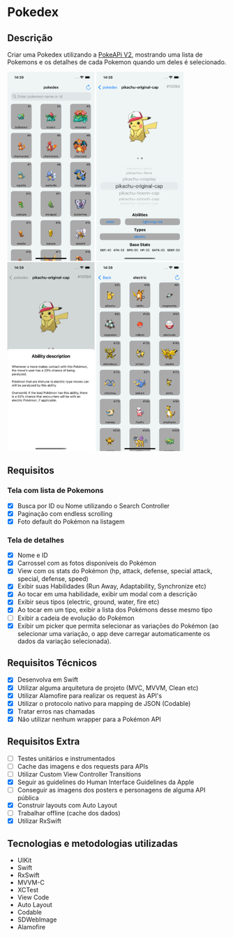 # Pokedex

## Descrição
Criar uma Pokedex utilizando a [PokeAPi V2](https://pokeapi.co/docs/v2), mostrando uma lista de Pokemons e os detalhes de cada Pokemon quando um deles é selecionado.

<img src="https://raw.githubusercontent.com/pedrohcalado/pokedex/main/.github/home.png" width="200"> <img src="https://raw.githubusercontent.com/pedrohcalado/pokedex/main/.github/pokemon_details.png" width="200"> <img src="https://raw.githubusercontent.com/pedrohcalado/pokedex/main/.github/ability_description.png" width="200"> 
<img src="https://raw.githubusercontent.com/pedrohcalado/pokedex/main/.github/same_type_pokemons.png" width="200"> 

## Requisitos 
### Tela com lista de Pokemons
- [x] Busca por ID ou Nome utilizando o Search Controller
- [x] Paginação com endless scrolling
- [x] Foto default do Pokémon na listagem

### Tela de detalhes
- [x] Nome e ID
- [x] Carrossel com as fotos disponíveis do Pokémon
- [x] View com os stats do Pokémon (hp, attack, defense, special attack, special, defense, speed)
- [x] Exibir suas Habilidades (Run Away, Adaptability, Synchronize etc)
- [x] Ao tocar em uma habilidade, exibir um modal com a descrição
- [x] Exibir seus tipos (electric, ground, water, fire etc)
- [x] Ao tocar em um tipo, exibir a lista dos Pokémons desse mesmo tipo
- [ ] Exibir a cadeia de evolução do Pokémon
- [x] Exibir um picker que permita selecionar as variações do Pokémon (ao selecionar uma variação, o app deve carregar automaticamente os dados da variação selecionada).

## Requisitos Técnicos
- [x] Desenvolva em Swift
- [x] Utilizar alguma arquitetura de projeto (MVC, MVVM, Clean etc)
- [x] Utilizar Alamofire para realizar os request às API's
- [x] Utilizar o protocolo nativo para mapping de JSON (Codable)
- [x] Tratar erros nas chamadas
- [x] Não utilizar nenhum wrapper para a Pokémon API

## Requisitos Extra
- [ ] Testes unitários e instrumentados
- [ ] Cache das imagens e dos requests para APIs
- [ ] Utilizar Custom View Controller Transitions
- [x] Seguir as guidelines do Human Interface Guidelines da Apple
- [ ] Conseguir as imagens dos posters e personagens de alguma API pública
- [x] Construir layouts com Auto Layout
- [ ] Trabalhar offline (cache dos dados)
- [x] Utilizar RxSwift

## Tecnologias e metodologias utilizadas
- UIKit
- Swift
- RxSwift
- MVVM-C
- XCTest
- View Code
- Auto Layout
- Codable
- SDWebImage
- Alamofire


